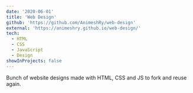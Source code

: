 ```yaml
---
date: '2020-06-01'
title: 'Web Design'
github: 'https://github.com/AnimeshRy/web-design'
external: 'https://animeshry.github.io/web-design/'
tech:
  - HTML
  - CSS
  - JavaScript
  - Design
showInProjects: false
---
```


Bunch of website designs made with HTML, CSS and JS to fork and reuse again.
